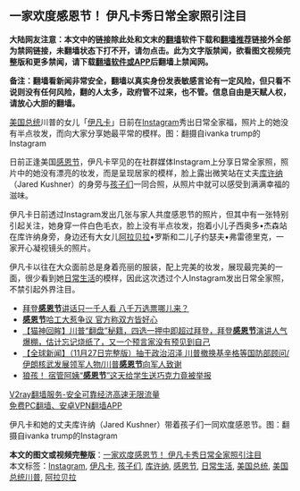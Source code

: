  <h2>一家欢度感恩节！ 伊凡卡秀日常全家照引注目</h2> <p class="notice"><b>大陆网友注意：本文中的链接除此处和文末的<a href="https://github.com/bannedbook/fanqiang" >翻墙</a>软件下载和<a href="https://github.com/killgcd/justmysocks/blob/master/README.md">翻墙推荐</a>链接外全部为禁网链接，未翻墙状态下打不开，请勿点击。此为文字版禁闻，欲看图文视频完整版和更多禁闻，请下载<a href="https://github.com/bannedbook/fanqiang">翻墙软件或APP</a>后翻墙上禁闻网。</p><p>备注：翻墙看新闻非常安全，翻墙以真实身份发表敏感言论有一定风险，但只看不说则没有任何风险，翻的人太多，政府管不过来，也不管。信息自由是天赋人权，请放心大胆的翻墙。</b></p>  <div class="entry"> <p id="conimg"><a href="https://www.bannedbook.org/bnews/tag/%e7%be%8e%e5%9b%bd%e6%80%bb%e7%bb%9f/" class="st_tag internal_tag" rel="tag" title="标签 美国总统 下的日志">美国总统</a>川普的女儿「<a href="https://www.bannedbook.org/bnews/tag/%e4%bc%8a%e5%87%a1%e5%8d%a1/" class="st_tag internal_tag" rel="tag" title="标签 伊凡卡 下的日志">伊凡卡</a>」日前在<a href="https://www.bannedbook.org/bnews/tag/instagram/" class="st_tag internal_tag" rel="tag" title="标签 Instagram 下的日志">Instagram</a>秀出日常全家福，照片上的她没有半点妆发，而向大家分享她最平常的模样。图：翻摄自ivanka trump的Instagram</p> <p>日前正逢美国<a href="https://www.bannedbook.org/bnews/tag/%e6%84%9f%e6%81%a9%e8%8a%82/" class="st_tag internal_tag" rel="tag" title="标签 感恩节 下的日志">感恩节</a>，伊凡卡罕见的在社群媒体Instagram上分享日常全家照，照片中的她没有漂亮的妆发，而是呈现居家的模样，脸上露出微笑站在丈夫<a href="https://www.bannedbook.org/bnews/tag/%e5%ba%93%e8%ae%b8%e7%ba%b3/" class="st_tag internal_tag" rel="tag" title="标签 库许纳 下的日志">库许纳</a>（Jared Kushner）的身旁与<a href="https://www.bannedbook.org/bnews/tag/%E5%AD%A9%E5%AD%90%E4%BB%AC/" class="st_tag internal_tag" rel="tag" title="标签 孩子们 下的日志">孩子们</a>一同合照，从照片中就可以感受到满满幸福的滋味。</p> <p>伊凡卡日前透过Instagram发出几张与家人共度感恩节的照片，但其中有一张特别引起关注，她身穿一件白色毛衣，脸上没有半点妆发，抱着小儿子西奥多•杰森站在库许纳身旁，身边还有大女儿<a href="https://www.bannedbook.org/bnews/tag/%E9%98%BF%E6%8B%89%E8%B4%9D%E6%8B%89/" class="st_tag internal_tag" rel="tag" title="标签 阿拉贝拉 下的日志">阿拉贝拉</a>•罗斯和二儿子约瑟夫•弗雷德里克，一家开心凝视镜头的照片。</p>  <p>伊凡卡以往在大众面前总是身着亮丽的服装，配上完美的妆发，展现最完美的一面，很少看到她<a href="https://www.bannedbook.org/bnews/tag/%e6%97%a5%e5%b8%b8%e7%94%9f%e6%b4%bb/" class="st_tag internal_tag" rel="tag" title="标签 日常生活 下的日志">日常生活</a>的模样，因此这次透过个人Instagram发出日常全家照，不禁引起外界注目。</p> <ul class='op-related-articles' title='相关阅读'> <li><a href='https://www.bannedbook.org/bnews/taiwannews/20201129/1438839.html' target='_blank'>拜登<b>感恩节</b>讲话只一千人看 八千万选票哪儿来？</a></li> <li><a href='https://www.bannedbook.org/bnews/baitai/20201128/1438591.html' target='_blank'><b>感恩节</b>哈工大惹争议 官方称双方皆好心</a></li> <li><a href='https://www.bannedbook.org/bnews/bannedvideo/20201128/1438580.html' target='_blank'>【猫神回眸】川普“翻盘”秘籍，四选一押中即超过拜登，拜登<b>感恩节</b>演讲人气爆棚，估计忘记烧纸了，又一个预言家没有预见到自己</a></li> <li><a href='https://www.bannedbook.org/bnews/bannedvideo/20201128/1438557.html' target='_blank'>【全球新闻】（11月27日完整版）抽干政治沼泽 川普撤换基辛格等国防部顾问/伊朗核武发展领军人物/川普<b>感恩节</b>向军人致谢</a></li> <li><a href='https://www.bannedbook.org/bnews/comments/20201128/1438513.html' target='_blank'>狼孩！ 宿管阿姨“<b>感恩节</b>”这天给学生送巧克力竟被举报</a></li> </ul> <p class="texttj"> <a href="https://www.bannedbook.org/forum23/topic22702.html" target="_blank">V2ray翻墙服务-安全可靠经济高速无限流量</a><br/> <a href="https://github.com/bannedbook/fanqiang/wiki/%E7%A6%81%E9%97%BB%E7%BD%91%E5%AE%89%E5%8D%93%E7%BF%BB%E5%A2%99%E6%96%B0%E9%97%BBAPP" target="_blank">免费PC翻墙、安卓VPN翻墙APP</a></p><p>伊凡卡和她的丈夫库许纳（Jared Kushner）带着孩子们一同欢度感恩节。图：翻摄自ivanka trump的Instagram</p><a name='sharetosocial'></a>       <div><b>本文的图文或视频完整版</b>：<a href='https://www.bannedbook.org/bnews/cnnews/20201129/1438912.html'>一家欢度感恩节！ 伊凡卡秀日常全家照引注目</a></div>  </div><!--END ENTRY--> <div class="postfooter"> <div>本文标签：<a href="https://www.bannedbook.org/bnews/tag/instagram/" rel="tag">Instagram</a>, <a href="https://www.bannedbook.org/bnews/tag/%e4%bc%8a%e5%87%a1%e5%8d%a1/" rel="tag">伊凡卡</a>, <a href="https://www.bannedbook.org/bnews/tag/%E5%AD%A9%E5%AD%90%E4%BB%AC/" rel="tag">孩子们</a>, <a href="https://www.bannedbook.org/bnews/tag/%e5%ba%93%e8%ae%b8%e7%ba%b3/" rel="tag">库许纳</a>, <a href="https://www.bannedbook.org/bnews/tag/%e6%84%9f%e6%81%a9%e8%8a%82/" rel="tag">感恩节</a>, <a href="https://www.bannedbook.org/bnews/tag/%e6%97%a5%e5%b8%b8%e7%94%9f%e6%b4%bb/" rel="tag">日常生活</a>, <a href="https://www.bannedbook.org/bnews/tag/%e7%be%8e%e5%9b%bd%e6%80%bb%e7%bb%9f/" rel="tag">美国总统</a>, <a href="https://www.bannedbook.org/bnews/tag/%E7%BE%8E%E5%9B%BD%E6%80%BB%E7%BB%9F%E5%B7%9D%E6%99%AE/" rel="tag">美国总统川普</a>, <a href="https://www.bannedbook.org/bnews/tag/%E9%98%BF%E6%8B%89%E8%B4%9D%E6%8B%89/" rel="tag">阿拉贝拉</a></div>  </div><!--END POSTFOOTER--> 